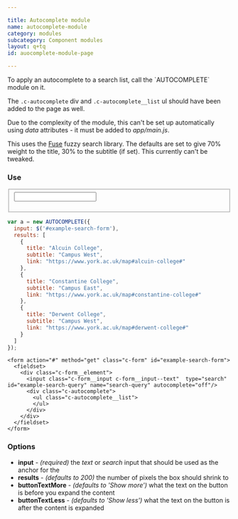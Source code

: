 ```yaml
---

title: Autocomplete module
name: autocomplete-module
category: modules
subcategory: Component modules
layout: q+tq
id: auocomplete-module-page

---
```


<div class="lead"><p>To apply an autocomplete to a search list, call the `AUTOCOMPLETE` module on it.</p></div>

The `.c-autocomplete` div and `.c-autocomplete__list` ul should have been added to the page as well.

Due to the complexity of the module, this can't be set up automatically using _data_ attributes - it must be added to _app/main.js_.

This uses the [Fuse](https://fusejs.io) fuzzy search library. The defaults are set to give 70% weight to the title, 30% to the subtitle (if set). This currently can't be tweaked.

### Use

<form action="#" method="get" class="c-form" id="example-search-form">
  <fieldset>
    <div class="c-form__element">
      <input class="c-form__input c-form__input--text"  type="search" id="example-search-query" name="search-query" autocomplete="off"/>
      <div class="c-autocomplete">
        <ul class="c-autocomplete__list">
        </ul>
      </div>
    </div>
  </fieldset>
</form>

<script>
require(['app/autocomplete'], function(AUTOCOMPLETE) {
  $(function() {
    var a = new AUTOCOMPLETE({
      input: $('#example-search-form'),
      results: [
        {
          title: "Alcuin College",
          subtitle: "Campus West",
          link: "https://www.york.ac.uk/map#alcuin-college#"
        },
        {
          title: "Constantine College",
          subtitle: "Campus East",
          link: "https://www.york.ac.uk/map#constantine-college#"
        },
        {
          title: "Derwent College",
          subtitle: "Campus West",
          link: "https://www.york.ac.uk/map#derwent-college#"
        }
      ]
    });
    console.log(a);
  });
});
</script>

```javascript
var a = new AUTOCOMPLETE({
  input: $('#example-search-form'),
  results: [
    {
      title: "Alcuin College",
      subtitle: "Campus West",
      link: "https://www.york.ac.uk/map#alcuin-college#"
    },
    {
      title: "Constantine College",
      subtitle: "Campus East",
      link: "https://www.york.ac.uk/map#constantine-college#"
    },
    {
      title: "Derwent College",
      subtitle: "Campus West",
      link: "https://www.york.ac.uk/map#derwent-college#"
    }
  ]
});
```

```markup
<form action="#" method="get" class="c-form" id="example-search-form">
  <fieldset>
    <div class="c-form__element">
      <input class="c-form__input c-form__input--text"  type="search" id="example-search-query" name="search-query" autocomplete="off"/>
      <div class="c-autocomplete">
        <ul class="c-autocomplete__list">
        </ul>
      </div>
    </div>
  </fieldset>
</form>
```

### Options

 * **input** - _(required)_ the _text_ or _search_ input that should be used as the anchor for the 
 * **results** - _(defaults to 200)_ the number of pixels the box should shrink to
 * **buttonTextMore** - _(defaults to 'Show more')_ what the text on the button is before you expand the content
 * **buttonTextLess** - _(defaults to 'Show less')_ what the text on the button is after the content is expanded
 